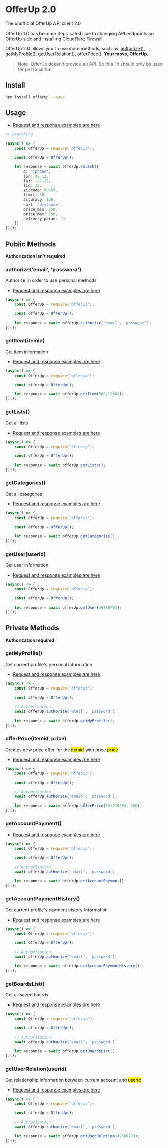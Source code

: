 # OfferUp 2.0

The unofficial OfferUp API client 2.0

OfferUp 1.0 has become depracated due to changing API endpoints on OfferUp side and installing CloudFlare Firewall.

OfferUp 2.0 allows you to use more methods, such as: [authorize()](docs/authorize.md), [getMyProfile()](docs/getMyProfile.md), [getUserRelation()](docs/getUserRelation.md), [offerPrice()](docs/offerPrice.md). **Your move, OfferUp.**

> Note: OfferUp doesn't provide an API. So this lib should only be used for personal fun.

## Install

```bash
npm install offerup --save
```
## Usage

- [Request and response examples are here](docs/search.md)

```ts
// Searching

(async() => {
    const OfferUp = require('offerup');

    const offerUp = OfferUp();

    let response = await offerUp.search({
        q: 'iphone',
        lon: 42.12,
        lat: -87.22,
        lid: 37,
        zipcode: 60663,
        limit: 50,
        accuracy: 100,
        sort: 'distance',
        price_min: 250,
        price_max: 300,
        delivery_param: 'p'
    });
})();
```

## Public Methods
**Authorization isn't required**

### authorize('email', 'password') 

Authorize in order to use personal methods

- [Request and response examples are here](docs/authorize.md)

```ts
(async() => {
    const OfferUp = require('offerup');

    const offerUp = OfferUp();

    let response = await offerUp.authorize('email', 'password');
})();
```

### getItem(itemid) 

Get item information

- [Request and response examples are here](docs/getItem.md)

```ts
(async() => {
    const OfferUp = require('offerup');

    const offerUp = OfferUp();

    let response = await offerUp.getItem(589211682);
})();
```

### getLists() 

Get all lists

- [Request and response examples are here](docs/getLists.md)

```ts
(async() => {
    const OfferUp = require('offerup');

    const offerUp = OfferUp();

    let response = await offerUp.getLists();
})();
```

### getCategories() 

Get all categories

- [Request and response examples are here](docs/getCategories.md)

```ts
(async() => {
    const OfferUp = require('offerup');

    const offerUp = OfferUp();

    let response = await offerUp.getCategories();
})();

```

### getUser(userid) 

Get user information

- [Request and response examples are here](docs/getUser.md)

```ts
(async() => {
    const OfferUp = require('offerup');

    const offerUp = OfferUp();

    let response = await offerUp.getUser(49580761);
})();
```

## Private Methods
**Authorization required**

### getMyProfile() 

Get current profile's personal information

- [Request and response examples are here](docs/getMyProfile.md)

```ts
(async() => {
    const OfferUp = require('offerup');

    const offerUp = OfferUp();

    // Authorization
    await offerUp.authorize('email', 'password');

    let response = await offerUp.getMyProfile();
})();
```

### offerPrice(itemid, price) 

Creates new price offer for the <mark>itemid</mark> with price <mark>price</mark>

- [Request and response examples are here](docs/offerPrice.md)


```ts
(async() => {
    const OfferUp = require('offerup');

    const offerUp = OfferUp();

    // Authorization
    await offerUp.authorize('email', 'password');

    let response = await offerUp.offerPrice(591216884, 200);
})();
```

### getAccountPayment() 

- [Request and response examples are here](docs/getAccountPayment.md)

```ts
(async() => {
    const OfferUp = require('offerup');

    const offerUp = OfferUp();

    // Authorization
    await offerUp.authorize('email', 'password');

    let response = await offerUp.getAccountPayment();
})();
```

### getAccountPaymentHistory() 

Get current profile's payment history information

- [Request and response examples are here](docs/getAccountPaymentHistory.md)

```ts
(async() => {
    const OfferUp = require('offerup');

    const offerUp = OfferUp();

    // Authorization
    await offerUp.authorize('email', 'password');

    let response = await offerUp.getAccountPaymentHistory();
})();
```

### getBoardsList() 

Get all saved boards

- [Request and response examples are here](docs/getBoardsList.md)

```ts
(async() => {
    const OfferUp = require('offerup');

    const offerUp = OfferUp();

    // Authorization
    await offerUp.authorize('email', 'password');

    let response = await offerUp.getBoardsList();
})();
```

### getUserRelation(userid) 

Get relationship information between current account and <mark>userid</mark>

- [Request and response examples are here](docs/getUserRelation.md)

```ts
(async() => {
    const OfferUp = require('offerup');

    const offerUp = OfferUp();

    // Authorization
    await offerUp.authorize('email', 'password');

    let response = await offerUp.getUserRelation(49580723);
})();
```